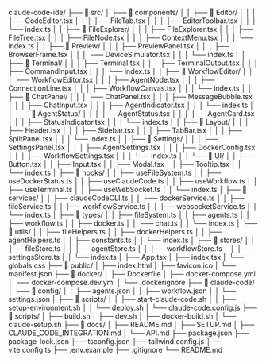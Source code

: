 claude-code-ide/
├── 📁 src/
│   ├── 📁 components/
│   │   ├── 📁 Editor/
│   │   │   ├── CodeEditor.tsx
│   │   │   ├── FileTab.tsx
│   │   │   ├── EditorToolbar.tsx
│   │   │   └── index.ts
│   │   ├── 📁 FileExplorer/
│   │   │   ├── FileExplorer.tsx
│   │   │   ├── FileTree.tsx
│   │   │   ├── FileNode.tsx
│   │   │   ├── ContextMenu.tsx
│   │   │   └── index.ts
│   │   ├── 📁 Preview/
│   │   │   ├── PreviewPanel.tsx
│   │   │   ├── BrowserFrame.tsx
│   │   │   ├── DeviceSimulator.tsx
│   │   │   └── index.ts
│   │   ├── 📁 Terminal/
│   │   │   ├── Terminal.tsx
│   │   │   ├── TerminalOutput.tsx
│   │   │   ├── CommandInput.tsx
│   │   │   └── index.ts
│   │   ├── 📁 WorkflowEditor/
│   │   │   ├── WorkflowEditor.tsx
│   │   │   ├── AgentNode.tsx
│   │   │   ├── ConnectionLine.tsx
│   │   │   ├── WorkflowCanvas.tsx
│   │   │   └── index.ts
│   │   ├── 📁 ChatPanel/
│   │   │   ├── ChatPanel.tsx
│   │   │   ├── MessageBubble.tsx
│   │   │   ├── ChatInput.tsx
│   │   │   ├── AgentIndicator.tsx
│   │   │   └── index.ts
│   │   ├── 📁 AgentStatus/
│   │   │   ├── AgentStatus.tsx
│   │   │   ├── AgentCard.tsx
│   │   │   ├── StatusIndicator.tsx
│   │   │   └── index.ts
│   │   ├── 📁 Layout/
│   │   │   ├── Header.tsx
│   │   │   ├── Sidebar.tsx
│   │   │   ├── TabBar.tsx
│   │   │   ├── SplitPanel.tsx
│   │   │   └── index.ts
│   │   ├── 📁 Settings/
│   │   │   ├── SettingsPanel.tsx
│   │   │   ├── AgentSettings.tsx
│   │   │   ├── DockerConfig.tsx
│   │   │   ├── WorkflowSettings.tsx
│   │   │   └── index.ts
│   │   └── 📁 UI/
│   │       ├── Button.tsx
│   │       ├── Input.tsx
│   │       ├── Modal.tsx
│   │       ├── Tooltip.tsx
│   │       └── index.ts
│   ├── 📁 hooks/
│   │   ├── useFileSystem.ts
│   │   ├── useDockerStatus.ts
│   │   ├── useClaudeCode.ts
│   │   ├── useWorkflow.ts
│   │   ├── useTerminal.ts
│   │   ├── useWebSocket.ts
│   │   └── index.ts
│   ├── 📁 services/
│   │   ├── claudeCodeCLI.ts
│   │   ├── dockerService.ts
│   │   ├── fileService.ts
│   │   ├── workflowService.ts
│   │   ├── websocketService.ts
│   │   └── index.ts
│   ├── 📁 types/
│   │   ├── fileSystem.ts
│   │   ├── agents.ts
│   │   ├── workflow.ts
│   │   ├── docker.ts
│   │   ├── chat.ts
│   │   └── index.ts
│   ├── 📁 utils/
│   │   ├── fileHelpers.ts
│   │   ├── dockerHelpers.ts
│   │   ├── agentHelpers.ts
│   │   ├── constants.ts
│   │   └── index.ts
│   ├── 📁 stores/
│   │   ├── fileStore.ts
│   │   ├── agentStore.ts
│   │   ├── workflowStore.ts
│   │   ├── settingsStore.ts
│   │   └── index.ts
│   ├── App.tsx
│   ├── index.tsx
│   └── globals.css
├── 📁 public/
│   ├── index.html
│   ├── favicon.ico
│   └── manifest.json
├── 📁 docker/
│   ├── Dockerfile
│   ├── docker-compose.yml
│   ├── docker-compose.dev.yml
│   └── .dockerignore
├── 📁 claude-code/
│   ├── 📁 config/
│   │   ├── agents.json
│   │   ├── workflow.json
│   │   └── settings.json
│   ├── 📁 scripts/
│   │   ├── start-claude-code.sh
│   │   ├── setup-environment.sh
│   │   └── deploy.sh
│   └── claude-code.config.js
├── 📁 scripts/
│   ├── build.sh
│   ├── dev.sh
│   ├── docker-build.sh
│   └── claude-setup.sh
├── 📁 docs/
│   ├── README.md
│   ├── SETUP.md
│   ├── CLAUDE_CODE_INTEGRATION.md
│   └── API.md
├── package.json
├── package-lock.json
├── tsconfig.json
├── tailwind.config.js
├── vite.config.ts
├── .env.example
├── .gitignore
└── README.md